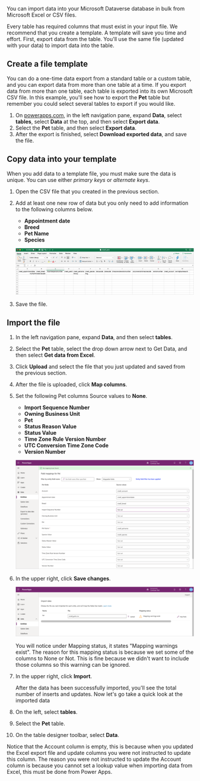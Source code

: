 You can import data into your Microsoft Dataverse database in bulk from Microsoft Excel or CSV files. 

Every table has required columns that must exist in your input file. We recommend that you create a template. A template will save you time and effort. First, export data from the table. You'll use the same file (updated with your data) to import data into the table.

## Create a file template
You can do a one-time data export from a standard table or a custom table, and you can export data from more than one table at a time. If you export data from more than one table, each table is exported into its own Microsoft CSV file. In this example, you'll see how to export the **Pet** table but remember you could select several tables to export if you would like.

1. On [powerapps.com](https://make.powerapps.com/), in the left navigation pane, expand **Data**, select **tables**, select **Data** at the top, and then select **Export data**.
2. Select the **Pet** table, and then select **Export data**.
3. After the export is finished, select **Download exported data**, and save the file.

## Copy data into your template
When you add data to a template file, you must make sure the data is unique. You can use either *primary keys* or *alternate keys*.

1. Open the CSV file that you created in the previous section.
2. Add at least one new row of data but you only need to add information to the following columns below.

    - **Appointment date**
    - **Breed**
    - **Pet Name**
    - **Species**

    ![Example of adding new row of data](../media/add-new-row.png)

3. Save the file. 

## Import the file
1. In the left navigation pane, expand **Data**, and then select **tables**.
2. Select the **Pet** table, select the drop down arrow next to Get Data, and then select **Get data from Excel**.
3. Click **Upload** and select the file that you just updated and saved from the previous section.
4. After the file is uploaded, click **Map columns**.
5. Set the following Pet columns Source values to **None**.

    - **Import Sequence Number**
    - **Owning Business Unit**
    - **Pet**
    - **Status Reason Value**
    - **Status Value**
    - **Time Zone Rule Version Number**
    - **UTC Conversion Time Zone Code**
    - **Version Number**
 
    ![Screenshot example of Pet columns Source values.](../media/mapping-fields.png)

6. In the upper right, click **Save changes**.

    ![Screenshot example of a Mapping status column and Import button for a successful upload.](../media/mapping-warning.png)

    You will notice under Mapping status, it states "Mapping warnings exist". The reason for this mapping status is because we set some of the columns to None or Not. This is fine because we didn't want to include those columns so this warning can be ignored. 

7. In the upper right, click **Import**.

    After the data has been successfully imported, you'll see the total number of inserts and updates. Now let's go take a quick look at the imported data

8. On the left, select **tables**.
9. Select the **Pet** table.
10. On the table designer toolbar, select **Data**.

Notice that the Account column is empty, this is because when you updated the Excel export file and update columns you were not instructed to update this column. The reason you were not instructed to update the Account column is because you cannot set a lookup value when importing data from Excel, this must be done from Power Apps.